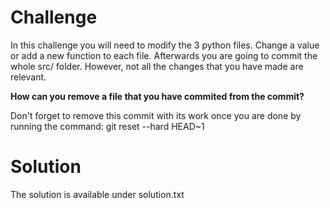 # Challenge
In this challenge you will need to modify the 3 python files. Change a value or add a new function to each file.
Afterwards you are going to commit the whole src/ folder. However, not all the changes that you have made are relevant.

**How can you remove a file that you have commited from the commit?**

Don't forget to remove this commit with its work once you are done by running the command:
git reset --hard HEAD~1

# Solution 
The solution is available under solution.txt

